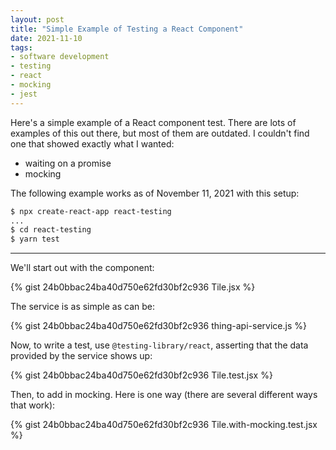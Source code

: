 ```yaml
---
layout: post
title: "Simple Example of Testing a React Component"
date: 2021-11-10
tags:
- software development
- testing
- react
- mocking
- jest
---
```


Here's a simple example of a React component test. There are lots of examples of this out there, but most of them are outdated. I couldn't find one that showed exactly what I wanted: 
  - waiting on a promise
  - mocking

The following example works as of November 11, 2021 with this setup:

```sh
$ npx create-react-app react-testing
...
$ cd react-testing
$ yarn test
```
---
We'll start out with the component:

{% gist 24b0bbac24ba40d750e62fd30bf2c936 Tile.jsx %}

The service is as simple as can be: 

{% gist 24b0bbac24ba40d750e62fd30bf2c936 thing-api-service.js %}

Now, to write a test, use `@testing-library/react`, asserting that the data provided by the service shows up:

{% gist 24b0bbac24ba40d750e62fd30bf2c936 Tile.test.jsx %}

Then, to add in mocking. Here is one way (there are several different ways that work):

{% gist 24b0bbac24ba40d750e62fd30bf2c936 Tile.with-mocking.test.jsx %}

